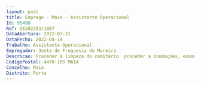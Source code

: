 ```yaml
--- 
layout: post
title: Emprego - Maia - Assistente Operacional
Id: 95498
Ref: OE202203/1067
DataAbertura: 2022-03-31
DataFecho: 2022-04-14
Trabalho: Assistente Operacional
Empregador: Junta de Freguesia de Moreira
Descricao: Proceder à limpeza do cemitério  proceder a inumações, exumações e demais serviços da competência de coveiro  Zelar pelo bom funcionamento das instalações  Proceder à limpeza e conservação dos arruamentos e canteiros  sacha  monda aduba  rega  e aplicar herbicidas ou pesticidas de forma a assegurar o normal crescimento das plantas e árvores  Proceder à lavagem de vias públicas e remoção de ervas  Assegurar todas as ações necessárias ao bom funcionamento dos serviços que necessitem a sua colaboração.
CodigoPostal: 4470-105 MAIA
Concelho: Maia
Distrito: Porto
--- 
```

